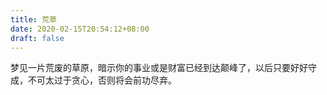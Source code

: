 ```yaml
---
title: 荒草
date: 2020-02-15T20:54:12+08:00
draft: false
---
```


梦见一片荒废的草原，暗示你的事业或是财富已经到达颠峰了，以后只要好好守成，不可太过于贪心，否则将会前功尽弃。